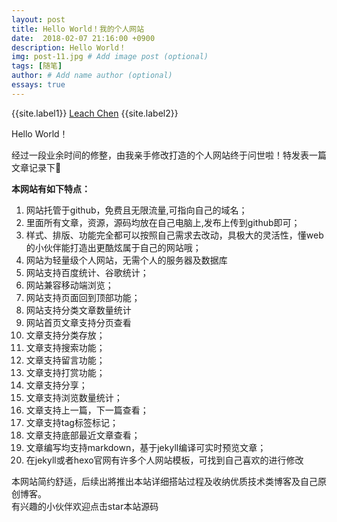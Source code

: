 ```yaml
---
layout: post
title: Hello World！我的个人网站
date:  2018-02-07 21:16:00 +0900
description: Hello World！
img: post-11.jpg # Add image post (optional)
tags: [随笔]
author: # Add name author (optional)
essays: true
---
```


{{site.label1}} <a href="https://github.com/leach-chen/blogdemo" target="\_blank">Leach Chen</a> {{site.label2}}

Hello World！

经过一段业余时间的修整，由我亲手修改打造的个人网站终于问世啦！特发表一篇文章记录下🙂

**本网站有如下特点：**
1. 网站托管于github，免费且无限流量,可指向自己的域名；
2. 里面所有文章，资源，源码均放在自己电脑上,发布上传到github即可；
3. 样式、排版、功能完全都可以按照自己需求去改动，具极大的灵活性，懂web的小伙伴能打造出更酷炫属于自己的网站哦；
4. 网站为轻量级个人网站，无需个人的服务器及数据库
5. 网站支持百度统计、谷歌统计；
6. 网站兼容移动端浏览；
7. 网站支持页面回到顶部功能；
8. 网站支持分类文章数量统计
9. 网站首页文章支持分页查看
10. 文章支持分类存放；
11. 文章支持搜索功能；
12. 文章支持留言功能；
13. 文章支持打赏功能；
14. 文章支持分享；
15. 文章支持浏览数量统计；
16. 文章支持上一篇，下一篇查看；
17. 文章支持tag标签标记；
18. 文章支持底部最近文章查看；
19. 文章编写均支持markdown，基于jekyll编译可实时预览文章；
20. 在jekyll或者hexo官网有许多个人网站模板，可找到自己喜欢的进行修改


本网站简约舒适，后续出將推出本站详细搭站过程及收纳优质技术类博客及自己原创博客。<br>有兴趣的小伙伴欢迎点击star<a href = "https://github.com/leach-chen/blogdemo" style="text-decoration:none;" target="blank" title="本站源码，欢迎前往点击star">本站源码</a>
